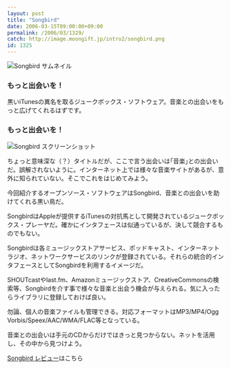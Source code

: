 ```yaml
---
layout: post
title: "Songbird"
date: 2006-03-15T09:00:00+09:00
permalink: /2006/03/1329/
catch: http://image.moongift.jp/intro2/songbird.png
id: 1325
---
```

 ![Songbird サムネイル](http://image.moongift.jp/intro2/songbird.t.png "Songbird サムネイル")
  

### もっと出会いを！
  
黒いiTunesの異名を取るジュークボックス・ソフトウェア。音楽との出会いをもっと広げてくれるはずです。  
<!--more-->  

### もっと出会いを！
  

![Songbird スクリーンショット](http://image.moongift.jp/intro2/songbird.png "Songbird スクリーンショット")

  

ちょっと意味深な（？）タイトルだが、ここで言う出会いは｢音楽｣との出会いだ。誤解されないように。インターネット上では様々な音楽サイトがあるが、意外に知られていない。そこでこれをはじめてみよう。

  

今回紹介するオープンソース・ソフトウェアはSongbird、音楽との出会いを助けてくれる黒い鳥だ。

  

SongbirdはAppleが提供するiTunesの対抗馬として開発されているジュークボックス・プレーヤだ。確かにインタフェースは似通っているが、決して競合するものでもない。

  

Songbirdは各ミュージックストアサービス、ポッドキャスト、インターネットラジオ、ネットワークサービスのリンクが登録されている。それらの統合的インタフェースとしてSongbirdを利用するイメージだ。

  

SHOUTcastやlast.fm、Amazonミュージックストア、CreativeCommonsの検索等、Songbirdを介す事で様々な音楽と出会う機会が与えられる。気に入ったらライブラリに登録しておけば良い。

  

勿論、個人の音楽ファイルも管理できる。対応フォーマットはMP3/MP4/Ogg Vorbis/Speex/AAC/WMA/FLAC等となっている。

  

音楽との出会いは手元のCDからだけではきっと見つからない。ネットを活用し、その中から見つけよう。

  

[Songbird レビュー](http://oss.moongift.jp/review/i-1333.html)はこちら

